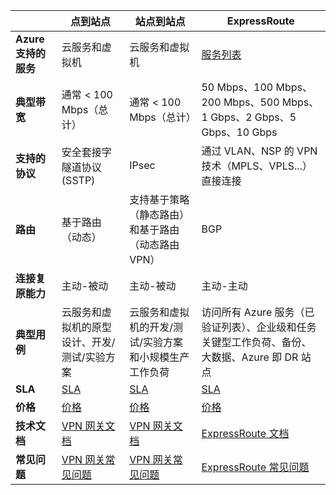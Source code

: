 | | **点到站点** | **站点到站点** | **ExpressRoute** |
|------------------------------|-----------------------------------------------------|-------------------------------------------------|---------------------------------------------------------------|
| **Azure 支持的服务** | 云服务和虚拟机 | 云服务和虚拟机 | [服务列表](../articles/expressroute/expressroute-faqs.md#supported-services) |
| **典型带宽** | 通常 < 100 Mbps（总计） | 通常 < 100 Mbps（总计） | 50 Mbps、100 Mbps、200 Mbps、500 Mbps、1 Gbps、2 Gbps、5 Gbps、10 Gbps |
| **支持的协议** | 安全套接字隧道协议 (SSTP) | IPsec | 通过 VLAN、NSP 的 VPN 技术（MPLS、VPLS...）直接连接 |
| **路由** | 基于路由（动态） | 支持基于策略（静态路由）和基于路由（动态路由 VPN） | BGP |
| **连接复原能力** | 主动-被动 | 主动-被动 | 主动-主动 |
| **典型用例** | 云服务和虚拟机的原型设计、开发/测试/实验方案 | 云服务和虚拟机的开发/测试/实验方案和小规模生产工作负荷 | 访问所有 Azure 服务（已验证列表）、企业级和任务关键型工作负荷、备份、大数据、Azure 即 DR 站点 |
| **SLA** | [SLA](https://www.azure.cn/support/legal/sla) | [SLA](https://www.azure.cn/support/legal/sla) | [SLA](https://www.azure.cn/support/legal/sla) |
| **价格** | [价格](https://www.azure.cn/pricing/details/vpn-gateway/) | [价格](https://www.azure.cn/pricing/details/vpn-gateway/) | [价格](https://www.azure.cn/pricing/details/expressroute/) |
| **技术文档** | [VPN 网关文档](../articles/vpn-gateway/index.md) | [VPN 网关文档](../articles/vpn-gateway/index.md) | [ExpressRoute 文档](../articles/expressroute/index.md) |
| **常见问题** | [VPN 网关常见问题](../articles/vpn-gateway/vpn-gateway-vpn-faq.md) | [VPN 网关常见问题](../articles/vpn-gateway/vpn-gateway-vpn-faq.md) | [ExpressRoute 常见问题](../articles/expressroute/expressroute-faqs.md) |

<!---HONumber=Mooncake_0425_2016-->
